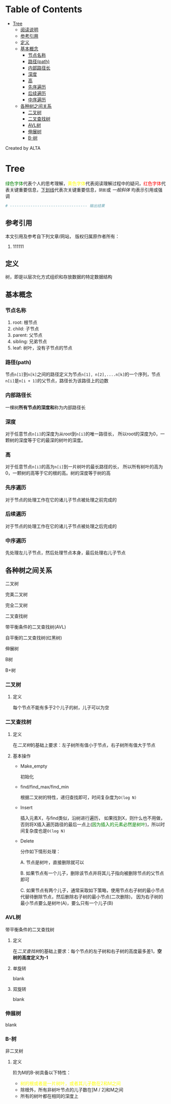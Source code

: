 
Table of Contents
=================

   * [Tree](#tree)
      * [阅读说明](#阅读说明)
      * [参考引用](#参考引用)
      * [定义](#定义)
      * [基本概念](#基本概念)
         * [节点名称](#节点名称)
         * [路径(path)](#路径path)
         * [内部路径长](#内部路径长)
         * [深度](#深度)
         * [高](#高)
         * [先序遍历](#先序遍历)
         * [后续遍历](#后续遍历)
         * [中序遍历](#中序遍历)
      * [各种树之间关系](#各种树之间关系)
         * [二叉树](#二叉树)
         * [二叉查找树](#二叉查找树)
         * [AVL树](#avl树)
         * [伸展树](#伸展树)
         * [B-树](#b-树)

Created by ALTA
# Tree  

<font color=#008000>绿色字体</font>代表个人的思考理解，<font color=Yellow>黄色字体</font>代表阅读理解过程中的疑问，<font color=Red>红色字体</font>代表关键重要信息，<u>下划线</u>代表次关键重要信息，`阴影`或 *一般斜体* 均表示引用或强调 

```python
# ---------------------------------- 输出结果
```

## 参考引用  

本文引用及参考自下列文章/网站， 版权归属原作者所有：

1. 111111



## 定义  

树，即是以层次化方式组织和存放数据的特定数据结构

## 基本概念  

### 节点名称  

1. root: 根节点  
2. child: 子节点  
3. parent: 父节点  
4. sibling: 兄弟节点  
5. leaf: 树叶，没有子节点的节点  

### 路径(path)  

节点`n[1]`到`n[k]`之间的路径定义为节点`n[1], n[2],....n[k]`的一个序列，节点`n[i]`是`n[i + 1]`的父节点，路径长为该路径上的边数  

### 内部路径长  

一棵树**所有节点的深度和**称为内部路径长  

### 深度  

对于任意节点`n[i]`的深度为从root到`n[i]`的唯一路径长， 所以root的深度为0，一颗树的深度等于它的最深的树叶的深度。  

### 高  

对于任意节点`n[i]`的高为`n[i]`到一片树叶的最长路径的长， 所以所有树叶的高为0，一颗树的高等于它的根的高。树的深度等于树的高  

### 先序遍历  

对于节点的处理工作在它的诸儿子节点被处理之前完成的  

### 后续遍历  

对于节点的处理工作在它的诸儿子节点被处理之后完成的  

### 中序遍历  

先处理左儿子节点，然后处理节点本身，最后处理右儿子节点  

## 各种树之间关系  

二叉树

完美二叉树

完全二叉树

二叉查找树

带平衡条件的二叉查找树(AVL)

自平衡的二叉查找树(红黑树)

伸展树

B树

B+树

### 二叉树  

1. 定义  

   每个节点不能有多于2个儿子的树，儿子可以为空

### 二叉查找树  

1. 定义  

   在*二叉树*的基础上要求：左子树所有值小于节点，右子树所有值大于节点  
   
2. 基本操作  

   - Make_empty  

     初始化

   - find/find_max/find_min

     根据二叉树的特性，递归查找即可，时间复杂度为`O(log N)`

   - Insert  

     插入元素X，与find类似，沿树进行遍历， 如果找到X，则什么也不用做，否则将X插入遍历路径的最后一点上(<font color=green>因为插入的元素必然是树叶</font>)，所以时间复杂度也是`O(log N)`  

   - Delete  

     分作如下情形处理：

     A. 节点是树叶，直接删除就可以

     B. 如果节点有一个儿子，删除该节点并将其儿子指向被删除节点的父节点即可

     C. 如果节点有两个儿子，通常采取如下策略，使用节点右子树的最小节点代替待删除节点，然后删除右子树的最小节点(二次删除)， 因为右子树的最小节点要么是树叶(A)，要么只有一个儿子(B)

### AVL树  

带平衡条件的二叉查找树  

1. 定义  

   在*二叉查找树*的基础上要求：每个节点的左子树和右子树的高度最多差1，**空树的高度定义为-1**  

2. 单旋转  

   blank  

3. 双旋转  

   blank  

### 伸展树  

blank

### B-树  

非二叉树  

1. 定义  

   阶为M的B-树具备以下特性：  

   - <font color=yellow>树的根或者是一片树叶，或者其儿子数在2和M之间</font>  
   - 除根外，所有非树叶节点的儿子数在[M / 2]和M之间  
   - 所有的树叶都在相同的深度上  

   


